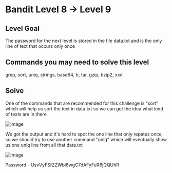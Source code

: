 # Bandit Level 8 → Level 9 #

## Level Goal ##
<p>The password for the next level is stored in the file data.txt and is the only line of text that occurs only once</p>

## Commands you may need to solve this level ##

grep, sort, uniq, strings, base64, tr, tar, gzip, bzip2, xxd

## Solve ##

<p>One of the commands that are recommended for this challenge is "sort" which will help us sort the text in data.txt so we can get the idea what kind of texts are in there</p>

![image](https://user-images.githubusercontent.com/85706972/166111811-03a4d530-d2b3-44ed-9383-1c0af7478df1.png)

<p>We got the output and it's hard to spot the one line that only repates once, so we should try to use another command "uniq" which will eventually show us one uniq line from all that data.txt</p>

![image](https://user-images.githubusercontent.com/85706972/166111900-d82e2bac-fb09-40a4-adae-a03f1612ca8e.png)

Password - UsvVyFSfZZWbi6wgC7dAFyFuR6jQQUhR
